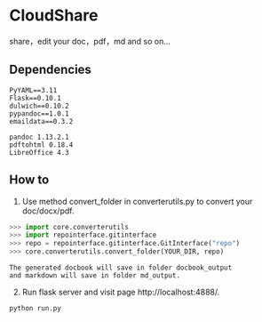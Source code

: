 # CloudShare
share，edit your doc，pdf，md and so on...

## Dependencies

    PyYAML==3.11
    Flask==0.10.1
    dulwich==0.10.2
    pypandoc==1.0.1
    emaildata==0.3.2

    pandoc 1.13.2.1
    pdftohtml 0.18.4
    LibreOffice 4.3

## How to

1) Use method convert_folder in converterutils.py to convert your doc/docx/pdf.

``` python
>>> import core.converterutils
>>> import repointerface.gitinterface
>>> repo = repointerface.gitinterface.GitInterface("repo")
>>> core.converterutils.convert_folder(YOUR_DIR, repo)
```

    The generated docbook will save in folder docbook_output
    and markdown will save in folder md_output.

2) Run flask server and visit page http://localhost:4888/.

```
python run.py
```

